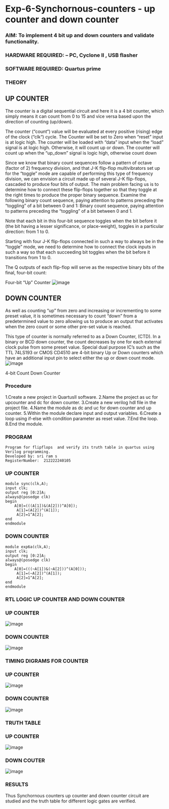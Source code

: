 # Exp-6-Synchornous-counters - up counter and down counter 
### AIM: To implement 4 bit up and down counters and validate  functionality.
### HARDWARE REQUIRED:  – PC, Cyclone II , USB flasher
### SOFTWARE REQUIRED:   Quartus prime
### THEORY 

## UP COUNTER 
The counter is a digital sequential circuit and here it is a 4 bit counter, which simply means it can count from 0 to 15 and vice versa based upon the direction of counting (up/down). 

The counter (“count“) value will be evaluated at every positive (rising) edge of the clock (“clk“) cycle.
The Counter will be set to Zero when “reset” input is at logic high.
The counter will be loaded with “data” input when the “load” signal is at logic high. Otherwise, it will count up or down.
The counter will count up when the “up_down” signal is logic high, otherwise count down

Since we know that binary count sequences follow a pattern of octave (factor of 2) frequency division, and that J-K flip-flop multivibrators set up for the “toggle” mode are capable of performing this type of frequency division, we can envision a circuit made up of several J-K flip-flops, cascaded to produce four bits of output.
The main problem facing us is to determine how to connect these flip-flops together so that they toggle at the right times to produce the proper binary sequence.
Examine the following binary count sequence, paying attention to patterns preceding the “toggling” of a bit between 0 and 1:
Binary count sequence, paying attention to patterns preceding the “toggling” of a bit between 0 and 1.

Note that each bit in this four-bit sequence toggles when the bit before it (the bit having a lesser significance, or place-weight), toggles in a particular direction: from 1 to 0.



 
 

Starting with four J-K flip-flops connected in such a way to always be in the “toggle” mode, we need to determine how to connect the clock inputs in such a way so that each succeeding bit toggles when the bit before it transitions from 1 to 0.

The Q outputs of each flip-flop will serve as the respective binary bits of the final, four-bit count:

 
 

Four-bit “Up” Counter
![image](https://user-images.githubusercontent.com/36288975/169644758-b2f4339d-9532-40c5-af40-8f4f8c942e2c.png)



## DOWN COUNTER 

As well as counting “up” from zero and increasing or incrementing to some preset value, it is sometimes necessary to count “down” from a predetermined value to zero allowing us to produce an output that activates when the zero count or some other pre-set value is reached.

This type of counter is normally referred to as a Down Counter, (CTD). In a binary or BCD down counter, the count decreases by one for each external clock pulse from some preset value. Special dual purpose IC’s such as the TTL 74LS193 or CMOS CD4510 are 4-bit binary Up or Down counters which have an additional input pin to select either the up or down count mode.
![image](https://user-images.githubusercontent.com/36288975/169644844-1a14e123-7228-4ed8-81a9-eb937dff4ac8.png)


4-bit Count Down Counter
### Procedure
1.Create a new project in QuartusII software.
2.Name the project as uc for upcounter and dc for down counter.
3.Create a new verilog hdl file in the project file.
4.Name the module as dc and uc for down counter and up counter.
5.Within the module declare input and output variables.
6.Create a loop using if-else with condition parameter as reset value. 
7.End the loop. 8.End the module.




### PROGRAM 
```
Program for flipflops  and verify its truth table in quartus using Verilog programming.
Developed by: sri ram s
RegisterNumber:  212222240105
```


### UP COUNTER
```
module sync(clk,A);
input clk;
output reg [0:2]A;
always@(posedge clk)
begin
    A[0]=(((A[1])&(A[2]))^A[0]);
	 A[1]=(A[2])^(A[1]);
	 A[2]=1^A[2];
end 
endmodule
```
### DOWN COUNTER

```
module exp6a(clk,A);
input clk;
output reg [0:2]A;
always@(posedge clk)
begin
    A[0]=(((~A[1])&(~A[2]))^(A[0]));
	 A[1]=(~A[2])^(A[1]);
	 A[2]=1^A[2];
end 
endmodule 
```


### RTL LOGIC UP COUNTER AND DOWN COUNTER  
### UP COUNTER 
![image](https://github.com/anbuselvamA/Exp-7-Synchornous-counters-/assets/119559871/6d8075b6-d32e-4bd4-b6d0-2271dba7b149)

### DOWN COUNTER

![image](https://github.com/anbuselvamA/Exp-7-Synchornous-counters-/assets/119559871/2a28665f-1b6c-42f2-9b07-34188fd69939)












### TIMING DIGRAMS FOR COUNTER  
### UP COUNTER 
![image](https://github.com/anbuselvamA/Exp-7-Synchornous-counters-/assets/119559871/d6b6ee72-18bd-4d38-9942-5921775337ef)

### DOWN COUNTER 



![image](https://github.com/anbuselvamA/Exp-7-Synchornous-counters-/assets/119559871/065fd614-0d75-4927-b98c-61f92abe9db7)




### TRUTH TABLE 
### UP COUNTER 
![image](https://github.com/anbuselvamA/Exp-7-Synchornous-counters-/assets/119559871/8c1f1ec3-1ae8-4cb8-9926-dd97a819d0ca)



### DOWN COUTER 
![image](https://github.com/anbuselvamA/Exp-7-Synchornous-counters-/assets/119559871/a04f6fc4-b0dd-4299-a065-c2284ab00207)





### RESULTS 
Thus Synchornous counters up counter and down counter circuit are studied and the truth table for different logic gates are verified.

